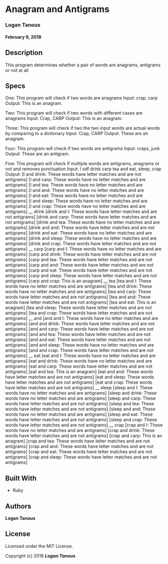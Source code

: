 # Anagram and Antigrams

### Logan Tanous

#### February 9, 2018  

## Description
This program determines whether a pair of words are anagrams, antigrams or not at all

## Specs
One: This program will check if two words are anagrams
  Input: crap, carp
  Output: This is an anagram.

Two: This program will check if two words with different cases are anagrams
  Input: Crap, CARP
  Output: This is an anagram.

Three: This program will check if two the two input words are actual words by comparing to a dictionary
  Input: Crap, CARP
  Output: These are an anagram.

Four: This program will check if two words are antigrams
Input: craps, junk
Output: These are an antigram.

Five: This program will check if multiple words are antigrams, anagrams or not and removes punctuation
Input: I sdf drink carp tea and eat, sleep, crap
Output:
[I and drink: These words have letter matches and are not antigrams]
[I and carp: These words have no letter matches and are antigrams]
[I and tea: These words have no letter matches and are antigrams]
[I and and: These words have no letter matches and are antigrams]
[I and eat: These words have no letter matches and are antigrams]
[I and sleep: These words have no letter matches and are antigrams]
[I and crap: These words have no letter matches and are antigrams]
__
drink
[drink and I: These words have letter matches and are not antigrams]
[drink and carp: These words have letter matches and are not antigrams]
[drink and tea: These words have no letter matches and are antigrams]
[drink and and: These words have letter matches and are not antigrams]
[drink and eat: These words have no letter matches and are antigrams]
[drink and sleep: These words have no letter matches and are antigrams]
[drink and crap: These words have letter matches and are not antigrams]
__
carp
[carp and I: These words have no letter matches and are antigrams]
[carp and drink: These words have letter matches and are not antigrams]
[carp and tea: These words have letter matches and are not antigrams]
[carp and and: These words have letter matches and are not antigrams]
[carp and eat: These words have letter matches and are not antigrams]
[carp and sleep: These words have letter matches and are not antigrams]
[carp and crap: This is an anagram]
__
tea
[tea and I: These words have no letter matches and are antigrams]
[tea and drink: These words have no letter matches and are antigrams]
[tea and carp: These words have letter matches and are not antigrams]
[tea and and: These words have letter matches and are not antigrams]
[tea and eat: This is an anagram]
[tea and sleep: These words have letter matches and are not antigrams]
[tea and crap: These words have letter matches and are not antigrams]
__
and
[and and I: These words have no letter matches and are antigrams]
[and and drink: These words have letter matches and are not antigrams]
[and and carp: These words have letter matches and are not antigrams]
[and and tea: These words have letter matches and are not antigrams]
[and and eat: These words have letter matches and are not antigrams]
[and and sleep: These words have no letter matches and are antigrams]
[and and crap: These words have letter matches and are not antigrams]
__
eat
[eat and I: These words have no letter matches and are antigrams]
[eat and drink: These words have no letter matches and are antigrams]
[eat and carp: These words have letter matches and are not antigrams]
[eat and tea: This is an anagram]
[eat and and: These words have letter matches and are not antigrams]
[eat and sleep: These words have letter matches and are not antigrams]
[eat and crap: These words have letter matches and are not antigrams]
__
sleep
[sleep and I: These words have no letter matches and are antigrams]
[sleep and drink: These words have no letter matches and are antigrams]
[sleep and carp: These words have letter matches and are not antigrams]
[sleep and tea: These words have letter matches and are not antigrams]
[sleep and and: These words have no letter matches and are antigrams]
[sleep and eat: These words have letter matches and are not antigrams]
[sleep and crap: These words have letter matches and are not antigrams]
__
crap
[crap and I: These words have no letter matches and are antigrams]
[crap and drink: These words have letter matches and are not antigrams]
[crap and carp: This is an anagram]
[crap and tea: These words have letter matches and are not antigrams]
[crap and and: These words have letter matches and are not antigrams]
[crap and eat: These words have letter matches and are not antigrams]
[crap and sleep: These words have letter matches and are not antigrams]

## Built With

* Ruby

## Authors

**Logan Tanous**

## License

Licensed under the MIT License.

<!-- ## Acknowledgments -->

Copyright (c) 2018 **_Logan Tanous_**
